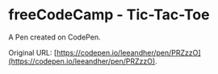 # freeCodeCamp - Tic-Tac-Toe

A Pen created on CodePen.

Original URL: [https://codepen.io/leeandher/pen/PRZzzO](https://codepen.io/leeandher/pen/PRZzzO).

